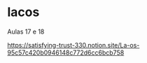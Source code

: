 # lacos
Aulas 17 e 18

https://satisfying-trust-330.notion.site/La-os-95c57c420b0946148c772d6cc6bcb758
